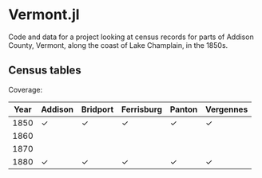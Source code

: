 # Vermont.jl

Code and data for a project looking at census records for parts of Addison County, Vermont, along the coast of Lake Champlain, in the 1850s.



## Census tables

Coverage:

| Year | Addison | Bridport | Ferrisburg | Panton | Vergennes |
| --- | --- | --- | --- | --- | --- |
| 1850 |✓|✓|✓|✓| ✓|
| 1860 ||||||
| 1870 ||||||
| 1880 |✓|✓|✓|✓|✓|





